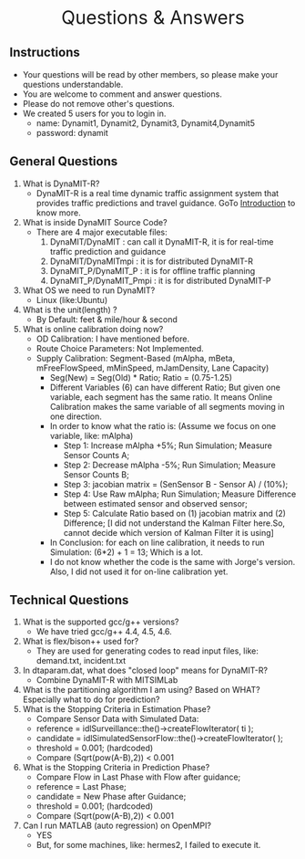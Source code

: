 <center>

<font size="+3">Questions & Answers</font>

</center>

## Instructions

  - Your questions will be read by other members, so please make your
    questions understandable.
  - You are welcome to comment and answer questions.
  - Please do not remove other's questions.
  - We created 5 users for you to login in.
      - name: Dynamit1, Dynamit2, Dynamit3, Dynamit4,Dynamit5
      - password: dynamit

## General Questions

1.  What is DynaMIT-R?
      - DynaMIT-R is a real time dynamic traffic assignment system that
        provides traffic predictions and travel guidance. GoTo
        [Introduction](Introduction "wikilink") to know more.
2.  What is inside DynaMIT Source Code?
      - There are 4 major executable files:
        1.  DynaMIT/DynaMIT : can call it DynaMIT-R, it is for real-time
            traffic prediction and guidance
        2.  DynaMIT/DynaMITmpi : it is for distributed DynaMIT-R
        3.  DynaMIT_P/DynaMIT_P : it is for offline traffic planning
        4.  DynaMIT_P/DynaMIT_Pmpi : it is for distributed DynaMIT-P
3.  What OS we need to run DynaMIT?
      - Linux (like:Ubuntu)
4.  What is the unit(length) ?
      - By Default: feet & mile/hour & second
5.  What is online calibration doing now?
      - OD Calibration: I have mentioned before.
      - Route Choice Parameters: Not Implemented.
      - Supply Calibration: Segment-Based (mAlpha, mBeta,
        mFreeFlowSpeed, mMinSpeed, mJamDensity, Lane Capacity)
          - Seg(New) = Seg(Old) \* Ratio; Ratio = (0.75-1.25)
          - Different Variables (6) can have different Ratio; But given
            one variable, each segment has the same ratio. It means
            Online Calibration makes the same variable of all segments
            moving in one direction.
          - In order to know what the ratio is: (Assume we focus on one
            variable, like: mAlpha)
              - Step 1: Increase mAlpha +5%; Run Simulation; Measure
                Sensor Counts A;
              - Step 2: Decrease mAlpha -5%; Run Simulation; Measure
                Sensor Counts B;
              - Step 3: jacobian matrix = (SenSensor B - Sensor A) /
                (10%);
              - Step 4: Use Raw mAlpha; Run Simulation; Measure
                Difference between estimated sensor and observed sensor;
              - Step 5: Calculate Ratio based on (1) jacobian matrix and
                (2) Difference; \[I did not understand the Kalman Filter
                here.So, cannot decide which version of Kalman Filter it
                is using\]
          - In Conclusion: for each on line calibration, it needs to run
            Simulation: (6\*2) + 1 = 13; Which is a lot.
          - I do not know whether the code is the same with Jorge's
            version. Also, I did not used it for on-line calibration
            yet.

## Technical Questions

1.  What is the supported gcc/g++ versions?
      - We have tried gcc/g++ 4.4, 4.5, 4.6.
2.  What is flex/bison++ used for?
      - They are used for generating codes to read input files, like:
        demand.txt, incident.txt
3.  In dtaparam.dat, what does "closed loop" means for DynaMIT-R?
      - Combine DynaMIT-R with MITSIMLab
4.  What is the partitioning algorithm I am using? Based on WHAT?
    Especially what to do for prediction?
5.  What is the Stopping Criteria in Estimation Phase?
      - Compare Sensor Data with Simulated Data:
      - reference = idlSurveillance::the()-\>createFlowIterator( ti );
      - candidate = idlSimulatedSensorFlow::the()-\>createFlowIterator(
        );
      - threshold = 0.001; (hardcoded)
      - Compare (Sqrt(pow(A-B),2)) \< 0.001
6.  What is the Stopping Criteria in Prediction Phase?
      - Compare Flow in Last Phase with Flow after guidance;
      - reference = Last Phase;
      - candidate = New Phase after Guidance;
      - threshold = 0.001; (hardcoded)
      - Compare (Sqrt(pow(A-B),2)) \< 0.001
7.  Can I run MATLAB (auto regression) on OpenMPI?
      - YES
      - But, for some machines, like: hermes2, I failed to execute it.